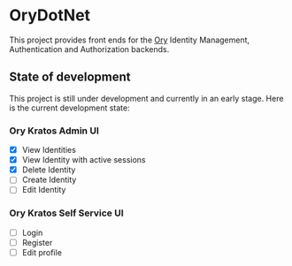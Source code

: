 ﻿# OryDotNet

This project provides front ends for the [Ory](https://www.ory.sh/) Identity Management, Authentication and 
Authorization backends.

## State of development

This project is still under development and currently in an early stage. 
Here is the current development state:

### Ory Kratos Admin UI 
- [x] View Identities
- [x] View Identity with active sessions
- [x] Delete Identity
- [ ] Create Identity
- [ ] Edit Identity

### Ory Kratos Self Service UI 
- [ ] Login
- [ ] Register
- [ ] Edit profile